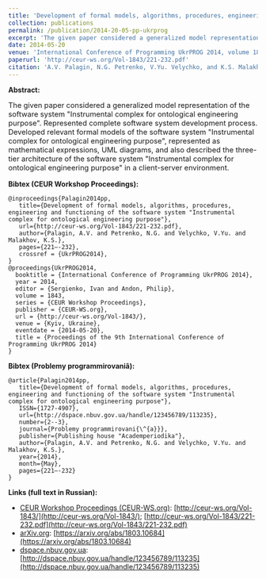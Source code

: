 ```yaml
---
title: 'Development of formal models, algorithms, procedures, engineering and functioning of the software system "Instrumental complex for ontological engineering purpose"'
collection: publications
permalink: /publication/2014-20-05-pp-ukrprog
excerpt: 'The given paper considered a generalized model representation of the software system "Instrumental complex for ontological engineering purpose". Represented complete software system development process. Developed relevant formal models of the software system "Instrumental complex for ontological engineering purpose", represented as mathematical expressions, UML diagrams, and also described the three-tier architecture of the software system "Instrumental complex for ontological engineering purpose" in a client-server environment.'
date: 2014-05-20
venue: 'International Conference of Programming UkrPROG 2014, volume 1843 of CEUR Workshop Proceedings. Also published in scientific journal "Problemy programmirovaniâ"'
paperurl: 'http://ceur-ws.org/Vol-1843/221-232.pdf'
citation: 'A.V. Palagin, N.G. Petrenko, V.Yu. Velychko, and K.S. Malakhov. Development of formal models, algorithms, procedures, engineering and functioning of the software system "Instrumental complex for ontological engineering purpose". In Ivan Sergienko and Philip Andon, editors, International Conference of Programming UkrPROG 2014, volume 1843 of CEUR Workshop Proceedings, pages 221-232. CEUR-WS.org, 2014'
---
```


**Abstract:**
<p style="font-size:11pt">
The given paper considered a generalized model representation of the software system "Instrumental complex for ontological engineering purpose". Represented complete software system development process. Developed relevant formal models of the software system "Instrumental complex for ontological engineering purpose", represented as mathematical expressions, UML diagrams, and also described the three-tier architecture of the software system "Instrumental complex for ontological engineering purpose" in a client-server environment.
</p>

**Bibtex (CEUR Workshop Proceedings):**
```
@inproceedings{Palagin2014pp,
   title={Development of formal models, algorithms, procedures, engineering and functioning of the software system "Instrumental complex for ontological engineering purpose"},
   url={http://ceur-ws.org/Vol-1843/221-232.pdf},
   author={Palagin, A.V. and Petrenko, N.G. and Velychko, V.Yu. and Malakhov, K.S.},
   pages={221–-232},
   crossref = {UkrPROG2014},
}
@proceedings{UkrPROG2014,
  booktitle = {International Conference of Programming UkrPROG 2014},
  year = 2014,
  editor = {Sergienko, Ivan and Andon, Philip},
  volume = 1843,
  series = {CEUR Workshop Proceedings},
  publisher = {CEUR-WS.org},
  url = {http://ceur-ws.org/Vol-1843/},
  venue = {Kyiv, Ukraine},
  eventdate = {2014-05-20},
  title = {Proceedings of the 9th International Conference of Programming UkrPROG 2014}
}
```
**Bibtex (Problemy programmirovaniâ):**
```
@article{Palagin2014pp,
   title={Development of formal models, algorithms, procedures, engineering and functioning of the software system "Instrumental complex for ontological engineering purpose"},
   ISSN={1727-4907},
   url={http://dspace.nbuv.gov.ua/handle/123456789/113235},
   number={2--3},
   journal={Problemy programmirovani{\^{a}}},
   publisher={Publishing house "Academperiodika"},
   author={Palagin, A.V. and Petrenko, N.G. and Velychko, V.Yu. and Malakhov, K.S.},
   year={2014},
   month={May},
   pages={221–-232}
}
```

**Links (full text in Russian):**
* [CEUR Workshop Proceedings (CEUR-WS.org)](http://ceur-ws.org/): [http://ceur-ws.org/Vol-1843/](http://ceur-ws.org/Vol-1843/); [http://ceur-ws.org/Vol-1843/221-232.pdf](http://ceur-ws.org/Vol-1843/221-232.pdf)
* [arXiv.org](https://arxiv.org/a/0000-0003-3223-9844): [https://arxiv.org/abs/1803.10684](https://arxiv.org/abs/1803.10684)
* [dspace.nbuv.gov.ua](http://dspace.nbuv.gov.ua/): [http://dspace.nbuv.gov.ua/handle/123456789/113235](http://dspace.nbuv.gov.ua/handle/123456789/113235)